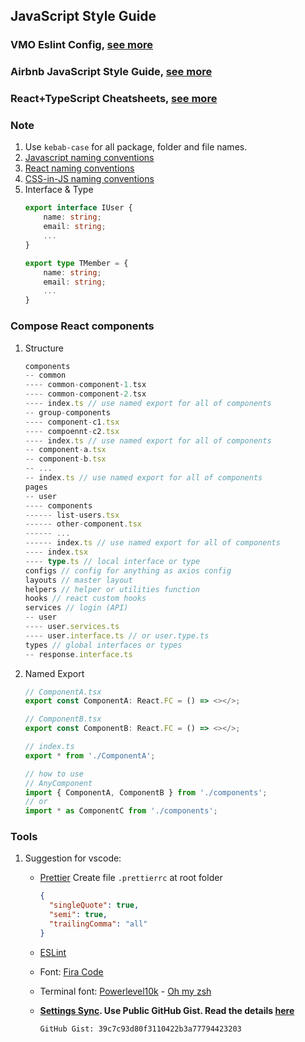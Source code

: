 ## JavaScript Style Guide

### VMO Eslint Config, [see more](https://www.npmjs.com/package/@vmo11/eslint-config-vmo)

### Airbnb JavaScript Style Guide, [see more](https://github.com/airbnb/javascript)

### React+TypeScript Cheatsheets, [see more](https://github.com/typescript-cheatsheets/react-typescript-cheatsheet)

### Note
1. Use `kebab-case` for all package, folder and file names.
1. [Javascript naming conventions](https://github.com/airbnb/javascript#naming-conventions)
2. [React naming conventions](https://github.com/airbnb/javascript/tree/master/react#naming)
3. [CSS-in-JS naming conventions](https://github.com/airbnb/javascript/tree/master/css-in-javascript#naming)
4. Interface & Type
    ```typescript
    export interface IUser {
        name: string;
        email: string;
        ...
    }
    
    export type TMember = {
        name: string;
        email: string;
        ...
    }
    ```
### Compose React components
1. Structure
    ```typescript
    components
    -- common
    ---- common-component-1.tsx
    ---- common-component-2.tsx
    ---- index.ts // use named export for all of components
    -- group-components
    ---- component-c1.tsx
    ---- compoennt-c2.tsx
    ---- index.ts // use named export for all of components
    -- component-a.tsx
    -- component-b.tsx
    -- ...
    -- index.ts // use named export for all of components
    pages
    -- user
    ---- components
    ------ list-users.tsx
    ------ other-component.tsx
    ------ ...
    ------ index.ts // use named export for all of components
    ---- index.tsx
    ---- type.ts // local interface or type
    configs // config for anything as axios config
    layouts // master layout
    helpers // helper or utilities function
    hooks // react custom hooks
    services // login (API)
    -- user
    ---- user.services.ts
    ---- user.interface.ts // or user.type.ts
    types // global interfaces or types
    -- response.interface.ts
    ```
2. Named Export
    ```typescript
    // ComponentA.tsx
    export const ComponentA: React.FC = () => <></>;
    ```
     ```typescript
    // ComponentB.tsx
    export const ComponentB: React.FC = () => <></>;
    ```
     ```typescript
    // index.ts
    export * from './ComponentA';
    ```
    ```typescript
    // how to use
    // AnyComponent
    import { ComponentA, ComponentB } from './components';
    // or
    import * as ComponentC from './components';
    ```

### Tools
1. Suggestion for vscode:

    - [Prettier](https://marketplace.visualstudio.com/items?itemName=esbenp.prettier-vscode)
        Create file `.prettierrc` at root folder
        ```json
        {
          "singleQuote": true,
          "semi": true,
          "trailingComma": "all"
        }

        ```
    
    - [ESLint](https://marketplace.visualstudio.com/items?itemName=dbaeumer.vscode-eslint)
    - Font: [Fira Code](https://github.com/tonsky/FiraCode)
    - Terminal font: [Powerlevel10k](https://github.com/romkatv/powerlevel10k) - [Oh my zsh](https://github.com/ohmyzsh/ohmyzsh)
    - **[Settings Sync](https://github.com/shanalikhan/code-settings-sync). Use Public GitHub Gist. Read the details [here](https://dev.to/shanalikhan/how-to-share-your-visual-studio-code-settings-and-extensions-39k)**
        
        `GitHub Gist: 39c7c93d80f3110422b3a77794423203`
